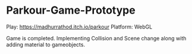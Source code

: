 # Parkour-Game-Prototype
Play: https://madhurrathod.itch.io/parkour
Platform: WebGL

Game is completed.
Implementing Collision and Scene change along with adding material to gameobjects.
